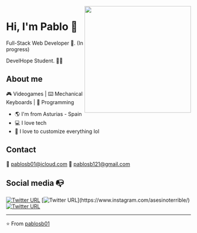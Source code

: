 <img align="right" width="auto" height="290" src="https://i.pinimg.com/736x/40/66/4a/40664a8e4549fd8874c1a29a39264fe2.jpg">


# Hi, I'm Pablo :chicken:

Full-Stack Web Developer :robot:. (In progress)

DevelHope Student. :man_technologist:

## About me 

:video_game: Videogames | ⌨️ Mechanical Keyboards | :blue_heart: Programming

- :earth_americas: I'm from Asturias - Spain
- 💻 I love tech
- :gem: I love to customize everything lol

## Contact

  📧 pablosb01@icloud.com
  📧 pablosb121@gmail.com

## Social media :mailbox_with_no_mail:

[![Twitter URL](https://img.shields.io/twitter/url?color=%231DA1F2&label=follow&logo=twitter&logoColor=%231DA1F2&style=flat-square&url=https%3A%2F%2Fwww.reddit.com%2Fuser%2FFatChicken277)](https://x.com/pablosbbb)
[![Twitter URL](https://img.shields.io/twitter/url?color=%23fb3958&label=follow&logo=instagram&logoColor=%23fb3958&style=flat-square&url=https%3A%2F%2Fwww.instagram.com%2Falejorc_)](https://www.instagram.com/asesinoterrible/)
[![Twitter URL](https://img.shields.io/twitter/url?color=%230072b1&label=connect&logo=linkedin&logoColor=%230072b1&style=flat-square&url=https%3A%2F%2Fwww.linkedin.com%2Fin%2Falejandro-ramirez-ciceros%2F)](https://www.linkedin.com/in/pablosb01/)

---
⭐️ From [pablosb01](https://github.com/pablosb01)
